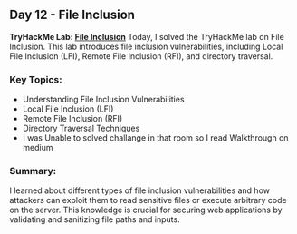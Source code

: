## Day 12 - File Inclusion

**TryHackMe Lab: [File Inclusion](https://tryhackme.com/r/room/fileinc)**
Today, I solved the TryHackMe lab on File Inclusion. This lab introduces file inclusion vulnerabilities, including Local File Inclusion (LFI), Remote File Inclusion (RFI), and directory traversal.

### Key Topics:
- Understanding File Inclusion Vulnerabilities
- Local File Inclusion (LFI)
- Remote File Inclusion (RFI)
- Directory Traversal Techniques
- I was Unable to solved challange in that room so I read Walkthrough on medium

### Summary:
I learned about different types of file inclusion vulnerabilities and how attackers can exploit them to read sensitive files or execute arbitrary code on the server. This knowledge is crucial for securing web applications by validating and sanitizing file paths and inputs.

